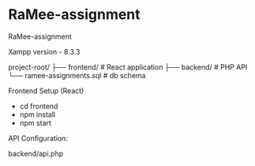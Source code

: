 # RaMee-assignment
RaMee-assignment

Xampp version - 8.3.3

project-root/
├── frontend/    # React application
├── backend/     # PHP API 
└── ramee-assignments.sql    # db schema

Frontend Setup (React)

- cd frontend
- npm install
- npm start


API Configuration:

backend/api.php 
